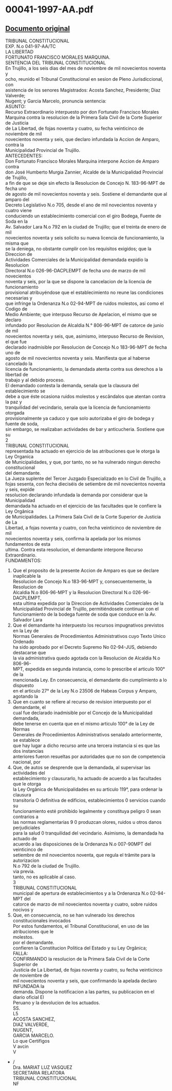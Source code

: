 
00041-1997-AA.pdf
=================
  
[Documento original](https://tc.gob.pe/jurisprudencia/1999/00041-1997-AA.pdf)  
---  
TRIBUNAL CONSTITUCIONAL  
EXP. N.o 041-97-AA/TC  
LA LIBERTAD  
FORTUNATO FRANCISCO MORALES MARQUINA.  
SENTENCIA DEL TRIBUNAL CONSTITUCIONAL  
En Trujillo, a los seis dias del mes de noviembre de mil novecientos noventa y  
ocho, reunido el Tribunal Constitucional en sesion de Pleno Jurisdiccional, con  
asistencia de los senores Magistrados: Acosta Sanchez, Presidente; Diaz Valverde;  
Nugent; y Garcia Marcelo, pronuncia sentencia:  
ASUNTO:  
Recurso Extraordinario interpuesto por don Fortunato Francisco Morales  
Marquina contra la resolucion de la Primera Sala Civil de la Corte Superior de Justicia  
de La Libertad, de fojas noventa y cuatro, su fecha veinticinco de noviembre de mil  
novecientos noventa y seis, que declaro infundada la Accion de Amparo, contra la  
Municipalidad Provincial de Trujillo.  
ANTECEDENTES:  
Don Fortunato Francisco Morales Marquina interpone Accion de Amparo contra  
don José Humberto Murgia Zannier, Alcalde de la Municipalidad Provincial de Trujillo,  
a fin de que se deje sin efecto la Resolucion de Concejo N. 183-96-MPT de fecha uno  
de agosto de mil novecientos noventa y seis. Sostiene el demandante que al amparo del  
Decreto Legislativo N.o 705, desde el ano de mil novecientos noventa y cuatro viene  
conduciendo un establecimiento comercial con el giro Bodega, Fuente de Soda en la  
Av. Salvador Lara N.o 792 en la ciudad de Trujillo; que el treinta de enero de mil  
novecientos noventa y seis solicito su nueva licencia de funcionamiento, la misma que  
se la deniega, no obstante cumplir con los requisitos exigidos; que la Direccion de  
Actividades Comerciales de la Municipalidad demandada expidio la Resolucion  
Directoral N.o 026-96-DACPLEMPT de fecha uno de marzo de mil novecientos  
noventa y seis, por la que se dispone la cancelacion de la licencia de funcionamiento  
provisional atribuyéndose que el establecimiento no reune las condiciones necesarias y  
que infringe la Ordenanza N.o 02-94-MPT de ruidos molestos, asi como el Codigo de  
Medio Ambiente; que interpuso Recurso de Apelacion, el mismo que se declaro  
infundado por Resolucion de Alcaldia N.° 806-96-MPT de catorce de junio de mil  
novecientos noventa y seis, que, asimismo, interpuso Recurso de Revision, el que fue  
declarado inadmisible por Resolucion de Concejo N.o 183-96-MPT de fecha uno de  
agosto de mil novecientos noventa y seis. Manifiesta que al haberse cancelado la  
licencia de funcionamiento, la demandada atenta contra sus derechos a la libertad de  
trabajo y al debido proceso.  
El demandado contesta la demanda, senala que la clausura del establecimiento se  
debe a que éste ocasiona ruidos molestos y escândalos que atentan contra la paz y  
tranquilidad del vecindario, senala que la licencia de funcionamiento otorgada  
provisionalmente ya caduco y que solo autorizaba el giro de bodega y fuente de soda,  
sin embargo, se realizaban actividades de bar y anticucheria. Sostiene que su  
2  
TRIBUNAL CONSTITUCIONAL  
representada ha actuado en ejercicio de las atribuciones que le otorga la Ley Organica  
de Municipalidades, y que, por tanto, no se ha vulnerado ningun derecho constitucional  
del demandante.  
La Jueza suplente del Tercer Juzgado Especializado en lo Civil de Trujillo, a  
fojas sesenta, con fecha dieciséis de setiembre de mil novecientos noventa y seis, expide  
resolucion declarando infundada la demanda por considerar que la Municipalidad  
demandada ha actuado en el ejercicio de las facultades que le confiere la Ley Orgânica  
de Municipalidades. La Primera Sala Civil de la Corte Superior de Justicia de La  
Libertad, a fojas noventa y cuatro, con fecha veinticinco de noviembre de mil  
novecientos noventa y seis, confirma la apelada por los mismos fundamentos de esta  
ultima. Contra esta resolucion, el demandante interpone Recurso Extraordinario.  
FUNDAMENTOS:  
1. Que el proposito de la presente Accion de Amparo es que se declare inaplicable la  
Resolucion de Concejo N.o 183-96-MPT y, consecuentemente, la Resolucion de  
Alcaldia N.o 806-96-MPT y la Resolucion Directoral N.o 026-96-DACPLEMPT,  
esta ultima expedida por la Direccion de Actividades Comerciales de la  
Municipalidad Provincial de Trujillo, permitiéndosele continuar con el  
funcionamiento de la bodega fuente de soda que conduce en la Av. Salvador Lara  
2. Que el demandante ha interpuesto los recursos impugnativos previstos en la Ley de  
Normas Generales de Procedimientos Administrativos cuyo Texto Unico Ordenado  
ha sido aprobado por el Decreto Supremo No 02-94-JUS, debiendo destacarse que  
la via administrativa quedo agotada con la Resolucion de Alcaldia N.o 806-96-  
MPT, expedida en segunda instancia, como lo prescribe el articulo 100° de la  
mencionada Ley. En consecuencia, el demandante dio cumplimiento a lo dispuesto  
en el articulo 27° de la Ley N.o 23506 de Habeas Corpus y Amparo, agotando la  
3. Que en cuanto se refiere al recurso de revision interpuesto por el demandante, el  
cual fue declarado inadmisible por el Concejo de la Municipalidad demandada,  
debe tenerse en cuenta que en el mismo articulo 100° de la Ley de Normas  
Generales de Procedimientos Administrativos senalado anteriormente, se establece  
que hay lugar a dicho recurso ante una tercera instancia si es que las dos instancias  
anteriores fueron resueltas por autoridades que no son de competencia nacional, por  
4. Que, de autos se desprende que la demandada, al supervisar las actividades del  
establecimiento y clausurarlo, ha actuado de acuerdo a las facultades que le otorga  
la Ley Orgânica de Municipalidades en su articulo 119°, para ordenar la clausura  
transitoria O definitiva de edificios, establecimientos 0 servicios cuando su  
funcionamiento esté prohibido legalmente y constituya peligro 0 sean contrarios a  
las normas reglamentarias 9 0 produzcan olores, ruidos u otros danos perjudiciales  
para la salud 0 tranquilidad del vecindario. Asimismo, la demandada ha actuado de  
acuerdo a las disposiciones de la Ordenanza N.o 007-90MPT del veinticinco de  
setiembre de mil novecientos noventa, que regula el trâmite para la autorizacion  
N.o 792 de la ciudad de Trujillo.  
via previa.  
tanto, no es aplicable al caso.  
3  
TRIBUNAL CONSTITUCIONAL  
municipal de apertura de establecimientos y a la Ordenanza N.o 02-94-MPT del  
catorce de marzo de mil novecientos noventa y cuatro, sobre ruidos nocivos y  
5. Que, en consecuencia, no se han vulnerado los derechos constitucionales invocados  
Por estos fundamentos, el Tribunal Constitucional, en uso de las atribuciones que le  
molestos.  
por el demandante.  
confieren la Constitucion Politica del Estado y su Ley Orgânica;  
FALLA:  
CONFIRMANDO la resolucion de la Primera Sala Civil de la Corte Superior de  
Justicia de La Libertad, de fojas noventa y cuatro, su fecha veinticinco de noviembre de  
mil novecientos noventa y seis, que confirmando la apelada declaro INFUNDADA la  
demanda. Dispone la notificacion a las partes, su publicacion en el diario oficial El  
Peruano y la devolucion de los actuados.  
SS.  
L5  
ACOSTA SANCHEZ,  
DIAZ VALVERDE,  
NUGENT,  
GARCIA MARCELO.  
Lo que Certifigos  
V avcin  
V  
- /  
Dra. MARIAT LUZ VASQUEZ  
SECRETARIA RELATORA  
TRIBUNAL CONSTITUCIONAL  
NF